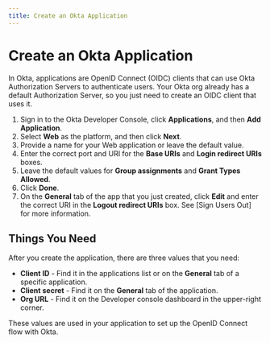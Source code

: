 ```yaml
---
title: Create an Okta Application
---
```

# Create an Okta Application

In Okta, applications are OpenID Connect (OIDC) clients that can use Okta Authorization Servers to authenticate users. Your Okta org already has a default Authorization Server, so you just need to create an OIDC client that uses it.

1. Sign in to the Okta Developer Console, click **Applications**, and then **Add Application**.
2. Select **Web** as the platform, and then click **Next**.
3. Provide a name for your Web application or leave the default value.
4. Enter the correct port and URI for the **Base URIs** and **Login redirect URIs** boxes. 
5. Leave the default values for **Group assignments** and **Grant Types Allowed**.
6. Click **Done**.
7. On the **General** tab of the app that you just created, click **Edit** and enter the correct URI in the **Logout redirect URIs** box. See [Sign Users Out] for more information.

## Things You Need

After you create the application, there are three values that you need:

* **Client ID** - Find it in the applications list or on the **General** tab of a specific application.
* **Client secret** - Find it on the **General** tab of the application.
* **Org URL** - Find it on the Developer console dashboard in the upper-right corner. 

These values are used in your application to set up the OpenID Connect flow with Okta.